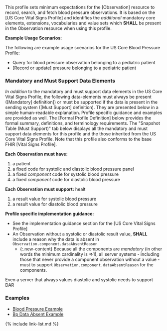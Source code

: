 
This profile sets minimum expectations for the [Observation] resource to record, search, and fetch blood pressure observations. It is based on the [US Core Vital Signs Profile] and identifies the *additional* mandatory core elements, extensions, vocabularies and value sets which **SHALL** be present in the Observation resource when using this profile.

**Example Usage Scenarios:**

The following are example usage scenarios for the US Core Blood Pressure Profile:

- Query for blood pressure observation belonging to a pediatric patient
- [Record or update] pressure belonging to a pediatric patient

### Mandatory and Must Support Data Elements

*In addition* to the mandatory and must support data elements in the US Core Vital Signs Profile, the following data-elements must always be present ([Mandatory] definition]) or must be supported if the data is present in the sending system ([Must Support] definition). They are presented below in a simple human-readable explanation. Profile specific guidance and examples are provided as well.  The [Formal Profile Definition] below provides the  formal summary, definitions, and terminology requirements.  The "Snapshot Table (Must Support)" tab below displays all the mandatory and must support data elements for this profile and the those inherited from the US Core Vital Signs Profile.  Note that this profile also conforms to the base FHIR [Vital Signs Profile].

**Each Observation must have:**

1.  a patient
1.  a fixed code for systolic and diastolic blood pressure panel
1.  a fixed *component* code for systolic blood pressure
1.  a fixed *component* code for diastolic blood pressure

**Each Observation must support:**
healt
1.  a result value for systolic blood pressure
1.  a result value for diastolic blood pressure

**Profile specific implementation guidance:**

- See the implementation guidance section for the [US Core Vital Signs Profile]
- An Observation without a systolic or diastolic result value, **SHALL** include a reason why the data is absent in `Observation.component.dataAbsentReason`
   - {:.new-content} Because all the components are *mandatory* (in other words the minimum cardinality is =>1), all server systems - including those that never provide a component observation without a value - must to support `Observation.component.dataAbsentReason` for the components.

Even a server that always values diastolic and systolic  needs to support DAR

### Examples

- [Blood Pressure Example](Observation-blood-pressure.html)
- [Bp Data Absent Example](Observation-bp-data-absent.html)

{% include link-list.md %}
